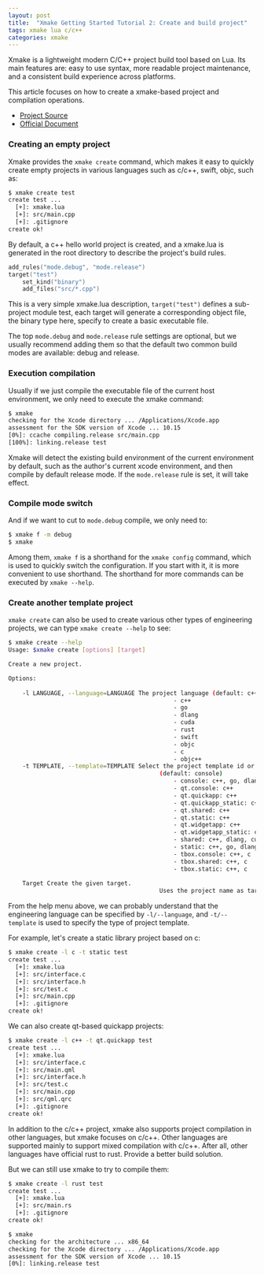 ```yaml
---
layout: post
title:  "Xmake Getting Started Tutorial 2: Create and build project"
tags: xmake lua c/c++ 
categories: xmake
---
```


Xmake is a lightweight modern C/C++ project build tool based on Lua. Its main features are: easy to use syntax, more readable project maintenance, and a consistent build experience across platforms.

This article focuses on how to create a xmake-based project and compilation operations.

* [Project Source](https://github.com/xmake-io/xmake)
* [Official Document](https://xmake.io/)

### Creating an empty project

Xmake provides the `xmake create` command, which makes it easy to quickly create empty projects in various languages such as c/c++, swift, objc, such as:

```bash
$ xmake create test
create test ...
  [+]: xmake.lua
  [+]: src/main.cpp
  [+]: .gitignore
create ok!
```

By default, a c++ hello world project is created, and a xmake.lua is generated in the root directory to describe the project's build rules.

```lua
add_rules("mode.debug", "mode.release")
target("test")
    set_kind("binary")
    add_files("src/*.cpp")
```






This is a very simple xmake.lua description, `target("test")` defines a sub-project module test, each target will generate a corresponding object file, the binary type here, specify to create a basic executable file.

The top `mode.debug` and `mode.release` rule settings are optional, but we usually recommend adding them so that the default two common build modes are available: debug and release.

### Execution compilation

Usually if we just compile the executable file of the current host environment, we only need to execute the xmake command:

```bash
$ xmake
checking for the Xcode directory ... /Applications/Xcode.app
assessment for the SDK version of Xcode ... 10.15
[0%]: ccache compiling.release src/main.cpp
[100%]: linking.release test
```

Xmake will detect the existing build environment of the current environment by default, such as the author's current xcode environment, and then compile by default release mode. If the `mode.release` rule is set, it will take effect.

### Compile mode switch

And if we want to cut to `mode.debug` compile, we only need to:

```bash
$ xmake f -m debug
$ xmake
```

Among them, `xmake f` is a shorthand for the `xmake config` command, which is used to quickly switch the configuration. If you start with it, it is more convenient to use shorthand. The shorthand for more commands can be executed by `xmake --help`.

### Create another template project

`xmake create` can also be used to create various other types of engineering projects, we can type `xmake create --help` to see:

```bash
$ xmake create --help
Usage: $xmake create [options] [target]

Create a new project.

Options:
                                           
    -l LANGUAGE, --language=LANGUAGE The project language (default: c++)
                                               - c++
                                               - go
                                               - dlang
                                               - cuda
                                               - rust
                                               - swift
                                               - objc
                                               - c
                                               - objc++
    -t TEMPLATE, --template=TEMPLATE Select the project template id or name of the given language.
                                           (default: console)
                                               - console: c++, go, dlang, cuda, rust, swift, objc, c, objc++
                                               - qt.console: c++
                                               - qt.quickapp: c++
                                               - qt.quickapp_static: c++
                                               - qt.shared: c++
                                               - qt.static: c++
                                               - qt.widgetapp: c++
                                               - qt.widgetapp_static: c++
                                               - shared: c++, dlang, cuda, c
                                               - static: c++, go, dlang, cuda, rust, c
                                               - tbox.console: c++, c
                                               - tbox.shared: c++, c
                                               - tbox.static: c++, c
                                           
    Target Create the given target.
                                           Uses the project name as target if not exists.
```

From the help menu above, we can probably understand that the engineering language can be specified by `-l/--language`, and `-t/--template` is used to specify the type of project template.

For example, let's create a static library project based on c:

```bash
$ xmake create -l c -t static test
create test ...
  [+]: xmake.lua
  [+]: src/interface.c
  [+]: src/interface.h
  [+]: src/test.c
  [+]: src/main.cpp
  [+]: .gitignore
create ok!
```

We can also create qt-based quickapp projects:

```bash
$ xmake create -l c++ -t qt.quickapp test
create test ...
  [+]: xmake.lua
  [+]: src/interface.c
  [+]: src/main.qml
  [+]: src/interface.h
  [+]: src/test.c
  [+]: src/main.cpp
  [+]: src/qml.qrc
  [+]: .gitignore
create ok!
```

In addition to the c/c++ project, xmake also supports project compilation in other languages, but xmake focuses on c/c++. Other languages ​​are supported mainly to support mixed compilation with c/c++. After all, other languages ​​have official rust to rust. Provide a better build solution.

But we can still use xmake to try to compile them:

```bash
$ xmake create -l rust test
create test ...
  [+]: xmake.lua
  [+]: src/main.rs
  [+]: .gitignore
create ok!
```

```bash
$ xmake
checking for the architecture ... x86_64
checking for the Xcode directory ... /Applications/Xcode.app
assessment for the SDK version of Xcode ... 10.15
[0%]: linking.release test
```
